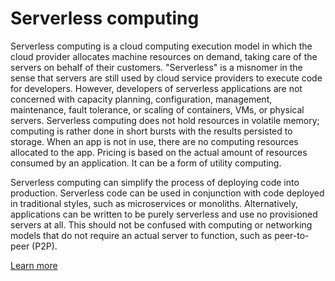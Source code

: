 # Serverless computing

Serverless computing is a cloud computing execution model in which the cloud provider allocates machine resources on 
demand, taking care of the servers on behalf of their customers. "Serverless" is a misnomer in the sense that servers 
are still used by cloud service providers to execute code for developers. However, developers of serverless applications
are not concerned with capacity planning, configuration, management, maintenance, fault tolerance, or scaling of
containers, VMs, or physical servers. Serverless computing does not hold resources in volatile memory; computing 
is rather done in short bursts with the results persisted to storage. When an app is not in use, there are no computing
resources allocated to the app. Pricing is based on the actual amount of resources consumed by an application. 
It can be a form of utility computing.

Serverless computing can simplify the process of deploying code into production. Serverless code can be used in 
conjunction with code deployed in traditional styles, such as microservices or monoliths. Alternatively, applications 
can be written to be purely serverless and use no provisioned servers at all. This should not be confused with
computing or networking models that do not require an actual server to function, such as peer-to-peer (P2P).

[Learn more](https://en.wikipedia.org/wiki/Serverless_computing)